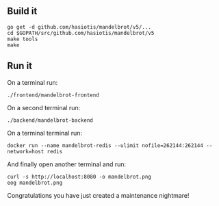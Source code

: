 Build it
----------

```
go get -d github.com/hasiotis/mandelbrot/v5/...
cd $GOPATH/src/github.com/hasiotis/mandelbrot/v5
make tools
make
```

Run it
----------

On a terminal run:

```
./frontend/mandelbrot-frontend
```

On a second terminal run:

```
./backend/mandelbrot-backend
```

On a terminal terminal run:
```
docker run --name mandelbrot-redis --ulimit nofile=262144:262144 --network=host redis
```

And finally open another terminal and run:
```
curl -s http://localhost:8080 -o mandelbrot.png
eog mandelbrot.png
```

Congratulations you have just created a maintenance nightmare!
